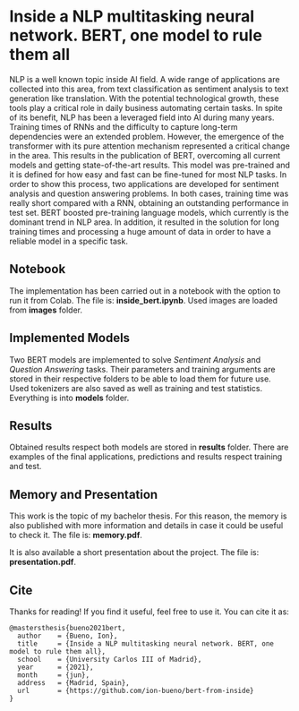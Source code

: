 # Inside a NLP multitasking neural network. BERT, one model to rule them all
NLP is a well known topic inside AI field. A wide range of applications are collected into this area, from text classification as sentiment analysis to text generation like translation. With the potential technological growth, these tools play a critical role in daily business automating certain tasks. In spite of its benefit, NLP has been a leveraged field into AI during many years. Training times of RNNs and the difficulty to capture long-term dependencies were an extended problem. However, the emergence of the transformer with its pure attention mechanism represented a critical change in the area. This results in the publication of BERT, overcoming all current models and getting state-of-the-art results. This model was pre-trained and it is defined for how easy and fast can be fine-tuned for most NLP tasks. In order to show this process, two applications are developed for sentiment analysis and question answering problems. In both cases, training time was really short compared with a RNN, obtaining an outstanding performance in test set. BERT boosted pre-training language models, which currently is the dominant trend in NLP area. In addition, it resulted in the solution for long training times and processing a huge amount of data in order to have a reliable model in a specific task.

## Notebook
The implementation has been carried out in a notebook with the option to run it from Colab. The file is: 
**inside_bert.ipynb**. Used images are loaded from **images** folder.

## Implemented Models
Two BERT models are implemented to solve _Sentiment Analysis_ and _Question Answering_ tasks. Their parameters and training arguments are stored in their respective folders to be able to load them for future use. Used tokenizers are also saved as well as training and test statistics. Everything is into **models** folder.

## Results
Obtained results respect both models are stored in **results** folder. There are examples of the final applications, predictions and results respect training and test.

## Memory and Presentation
This work is the topic of my bachelor thesis. For this reason, the memory is also published with more information and details in case it could be useful to check it. The file is: **memory.pdf**.

It is also available a short presentation about the project. The file is: **presentation.pdf**.

## Cite
Thanks for reading! If you find it useful, feel free to use it. You can cite it as:
```
@mastersthesis{bueno2021bert,
  author    = {Bueno, Ion},
  title     = {Inside a NLP multitasking neural network. BERT, one model to rule them all},
  school    = {University Carlos III of Madrid},
  year      = {2021},
  month     = {jun},
  address   = {Madrid, Spain},
  url       = {https://github.com/ion-bueno/bert-from-inside}
}
```
